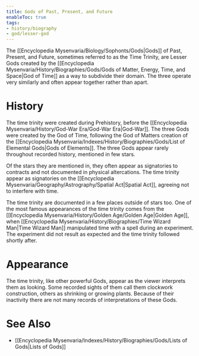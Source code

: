 ```yaml
---
title: Gods of Past, Present, and Future
enableToc: true
tags:
- history/biography
- god/lesser-god
---
```


The [[Encyclopedia Mysenvaria/Biology/Sophonts/Gods|Gods]] of Past, Present, and Future, sometimes referred to as the Time Trinity, are Lesser Gods created by the [[Encyclopedia Mysenvaria/History/Biographies/Gods/Gods of Matter, Energy, Time, and Space|God of Time]] as a way to subdivide their domain. The three operate very similarly and often appear together rather than apart.
# History
The time trinity were created during Prehistory, before the [[Encyclopedia Mysenvaria/History/God-War Era/God-War Era|God-War]]. The three Gods were created by the God of Time, following the God of Matters creation of the [[Encyclopedia Mysenvaria/Indexes/History/Biographies/Gods/List of Elemental Gods|Gods of Elements]]. The three Gods appear rarely throughout recorded history, mentioned in few stars. 

Of the stars they are mentioned in, they often appear as signatories to contracts and not documented in physical altercations. The time trinity appear as signatories on the [[Encyclopedia Mysenvaria/Geography/Astrography/Spatial Act|Spatial Act]], agreeing not to interfere with time.

The time trinity are documented in a few places outside of stars too. One of the most famous appearances of the time trinity comes from the [[Encyclopedia Mysenvaria/History/Golden Age/Golden Age|Golden Age]], when [[Encyclopedia Mysenvaria/History/Biographies/Time Wizard Man|Time Wizard Man]] manipulated time with a spell during an experiment. The experiment did not result as expected and the time trinity followed shortly after.
# Appearance
The time trinity, like other powerful Gods, appear as the viewer interprets them as looking. Some recorded sights of them call them clockwork construction, others as shrinking or growing plants. Because of their inactivity there are not many records of interpretations of these Gods.
# See Also
- [[Encyclopedia Mysenvaria/Indexes/History/Biographies/Gods/Lists of Gods|Lists of Gods]]